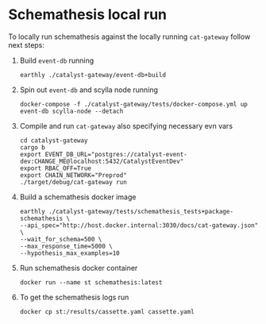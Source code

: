# Schemathesis local run

To locally run schemathesis against the locally running `cat-gateway` follow next steps:

1. Build `event-db` running

    ```shell
    earthly ./catalyst-gateway/event-db+build
    ```

2. Spin out `event-db` and scylla node running

    ```shell
    docker-compose -f ./catalyst-gateway/tests/docker-compose.yml up event-db scylla-node --detach
    ```

3. Compile and run `cat-gateway` also specifying necessary evn vars

    ```shell
    cd catalyst-gateway
    cargo b
    export EVENT_DB_URL="postgres://catalyst-event-dev:CHANGE_ME@localhost:5432/CatalystEventDev"
    export RBAC_OFF=True
    export CHAIN_NETWORK="Preprod"
    ./target/debug/cat-gateway run
    ```

4. Build a schemathesis docker image

    ```shell
    earthly ./catalyst-gateway/tests/schemathesis_tests+package-schemathesis \
    --api_spec="http://host.docker.internal:3030/docs/cat-gateway.json" \
    --wait_for_schema=500 \
    --max_response_time=5000 \
    --hypothesis_max_examples=10
    ```

5. Run schemathesis docker container

    ```shell
    docker run --name st schemathesis:latest
    ```

6. To get the schemathesis logs run

    ```shell
    docker cp st:/results/cassette.yaml cassette.yaml
    ```
